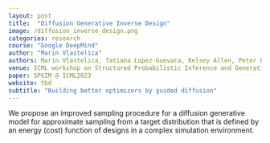 ```yaml
---
layout: post
title:  "Diffusion Generative Inverse Design"
image: /diffusion_inverse_design.png
categories: research
course: "Google DeepMind"
author: "Marin Vlastelica"
authors: Marin Vlastelica, Tatiana Lopez-Guevara, Kelsey Allen, Peter Battaglia, Arnaud Doucet, Kimberly Stachenfeld
venue: ICML workshop on Structured Probabilistic Inference and Generative Modeling
paper: SPGIM @ ICML2023
website: tbd
subtitle: "Building better optimizers by guided diffusion"
---
```


We propose an improved sampling procedure for a diffusion generative model for approximate sampling from a target distribution that is defined by an energy (cost) function of designs in a complex simulation environment.
